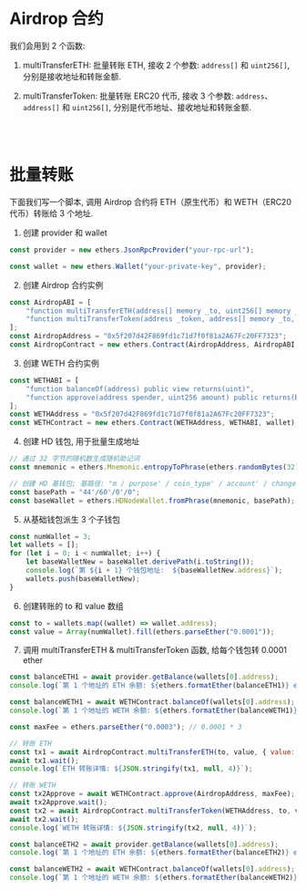 # Airdrop 合约

我们会用到 2 个函数:

1. multiTransferETH: 批量转账 ETH, 接收 2 个参数: `address[]` 和 `uint256[]`, 分别是接收地址和转账金额.

2. multiTransferToken: 批量转账 ERC20 代币, 接收 3 个参数: `address`、`address[]` 和 `uint256[]`, 分别是代币地址、接收地址和转账金额.

<br><br>

# 批量转账

下面我们写一个脚本, 调用 Airdrop 合约将 ETH（原生代币）和 WETH（ERC20 代币）转账给 3 个地址.

1. 创建 provider 和 wallet

```js
const provider = new ethers.JsonRpcProvider("your-rpc-url");

const wallet = new ethers.Wallet("your-private-key", provider);
```

2. 创建 Airdrop 合约实例

```js
const AirdropABI = [
    "function multiTransferETH(address[] memory _to, uint256[] memory _value) public payable",
    "function multiTransferToken(address _token, address[] memory _to, uint256[] memory _value) public",
];
const AirdropAddress = "0x5f207d42F869fd1c71d7f0f81a2A67Fc20FF7323";
const AirdropContract = new ethers.Contract(AirdropAddress, AirdropABI, wallet);
```

3. 创建 WETH 合约实例

```js
const WETHABI = [
    "function balanceOf(address) public view returns(uint)",
    "function approve(address spender, uint256 amount) public returns(bool)",
];
const WETHAddress = "0x5f207d42F869fd1c71d7f0f81a2A67Fc20FF7323";
const WETHContract = new ethers.Contract(WETHAddress, WETHABI, wallet);
```

4. 创建 HD 钱包, 用于批量生成地址

```js
// 通过 32 字节的随机数生成随机助记词
const mnemonic = ethers.Mnemonic.entropyToPhrase(ethers.randomBytes(32));

// 创建 HD 基钱包; 基路径: "m / purpose' / coin_type' / account' / change"
const basePath = "44'/60'/0'/0";
const baseWallet = ethers.HDNodeWallet.fromPhrase(mnemonic, basePath);
```

5. 从基础钱包派生 3 个子钱包

```js
const numWallet = 3;
let wallets = [];
for (let i = 0; i < numWallet; i++) {
    let baseWalletNew = baseWallet.derivePath(i.toString());
    console.log(`第 ${i + 1} 个钱包地址:  ${baseWalletNew.address}`);
    wallets.push(baseWalletNew);
}
```

6. 创建转账的 to 和 value 数组

```js
const to = wallets.map((wallet) => wallet.address);
const value = Array(numWallet).fill(ethers.parseEther("0.0001"));
```

7. 调用 multiTransferETH & multiTransferToken 函数, 给每个钱包转 0.0001 ether

```js
const balanceETH1 = await provider.getBalance(wallets[0].address);
console.log(`第 1 个地址的 ETH 余额: ${ethers.formatEther(balanceETH1)} ether`);

const balanceWETH1 = await WETHContract.balanceOf(wallets[0].address);
console.log(`第 1 个地址的 WETH 余额: ${ethers.formatEther(balanceWETH1)} ether`);
```

```js
const maxFee = ethers.parseEther("0.0003"); // 0.0001 * 3

// 转账 ETH
const tx1 = await AirdropContract.multiTransferETH(to, value, { value: maxFee });
await tx1.wait();
console.log(`ETH 转账详情: ${JSON.stringify(tx1, null, 4)}`);

// 转账 WETH
const tx2Approve = await WETHContract.approve(AirdropAddress, maxFee);
await tx2Approve.wait();
const tx2 = await AirdropContract.multiTransferToken(WETHAddress, to, value);
await tx2.wait();
console.log(`WETH 转账详情: ${JSON.stringify(tx2, null, 4)}`);
```

```js
const balanceETH2 = await provider.getBalance(wallets[0].address);
console.log(`第 1 个地址的 ETH 余额: ${ethers.formatEther(balanceETH2)} ether`);

const balanceWETH2 = await WETHContract.balanceOf(wallets[0].address);
console.log(`第 1 个地址的 WETH 余额: ${ethers.formatEther(balanceWETH2)} ether`);
```

<br><br>
